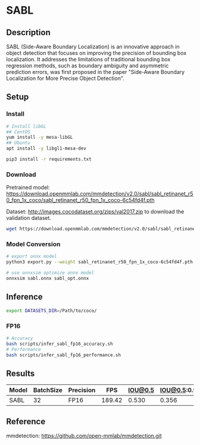 # SABL

## Description

SABL (Side-Aware Boundary Localization) is an innovative approach in object detection that focuses on improving the precision of bounding box localization. It addresses the limitations of traditional bounding box regression methods, such as boundary ambiguity and asymmetric prediction errors, was first proposed in the paper "Side-Aware Boundary Localization for More Precise Object Detection".

## Setup

### Install

```bash
# Install libGL
## CentOS
yum install -y mesa-libGL
## Ubuntu
apt install -y libgl1-mesa-dev

pip3 install -r requirements.txt
```

### Download

Pretrained model: <https://download.openmmlab.com/mmdetection/v2.0/sabl/sabl_retinanet_r50_fpn_1x_coco/sabl_retinanet_r50_fpn_1x_coco-6c54fd4f.pth>

Dataset: <http://images.cocodataset.org/zips/val2017.zip> to download the validation dataset.

```bash
wget https://download.openmmlab.com/mmdetection/v2.0/sabl/sabl_retinanet_r50_fpn_1x_coco/sabl_retinanet_r50_fpn_1x_coco-6c54fd4f.pth
```

### Model Conversion

```bash
# export onnx model
python3 export.py --weight sabl_retinanet_r50_fpn_1x_coco-6c54fd4f.pth --cfg sabl-retinanet_r50_fpn_1x_coco.py --output sabl.onnx

# use onnxsim optimize onnx model
onnxsim sabl.onnx sabl_opt.onnx
```

## Inference

```bash
export DATASETS_DIR=/Path/to/coco/
```

### FP16

```bash
# Accuracy
bash scripts/infer_sabl_fp16_accuracy.sh
# Performance
bash scripts/infer_sabl_fp16_performance.sh
```

## Results

Model  |BatchSize  |Precision |FPS       |IOU@0.5   |IOU@0.5:0.95   |
-------|-----------|----------|----------|----------|---------------|
SABL   |    32     |   FP16   | 189.42   |  0.530   |  0.356        |

## Reference

mmdetection: <https://github.com/open-mmlab/mmdetection.git>
